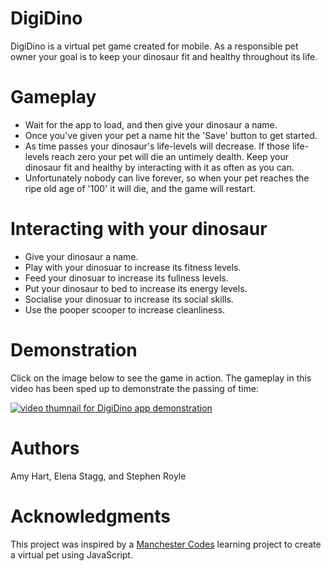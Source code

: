 # DigiDino

DigiDino is a virtual pet game created for mobile. As a responsible pet owner your goal is to keep your dinosaur fit and healthy throughout its life. 

# Gameplay
* Wait for the app to load, and then give your dinosaur a name. 
* Once you've given your pet a name hit the 'Save' button to get started.
* As time passes your dinosaur's life-levels will decrease. If those life-levels reach zero your pet will die an untimely dealth. Keep your dinosaur fit and healthy by interacting with it as often as you can.
* Unfortunately nobody can live forever, so when your pet reaches the ripe old age of '100' it will die, and the game will restart.

# Interacting with your dinosaur
* Give your dinosaur a name.
* Play with your dinosuar to increase its fitness levels.
* Feed your dinosuar to increase its fullness levels.
* Put your dinosaur to bed to increase its energy levels.
* Socialise your dinosuar to increase its social skills.
* Use the pooper scooper to increase cleanliness.

# Demonstration

Click on the image below to see the game in action. The gameplay in this video has been sped up to demonstrate the passing of time: 

[![video thumnail for DigiDino app demonstration](http://img.youtube.com/vi/usHLhh_gEto/0.jpg)](http://www.youtube.com/watch?v=usHLhh_gEto "Link to DigiDino app demonstration on YouTube")

# Authors

Amy Hart, Elena Stagg, and Stephen Royle

# Acknowledgments

This project was inspired by a [Manchester Codes](https://www.manchestercodes.com/) learning project to create a virtual pet using JavaScript.
